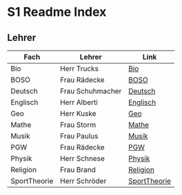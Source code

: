 # S1 Readme Index

## Lehrer

| Fach | Lehrer | Link |
| --- | --- | --- |
| Bio | Herr Trucks | [Bio](Bio/README.md) |
| BOSO | Frau Rädecke | [BOSO](Boso/README.md) |
| Deutsch | Frau Schuhmacher | [Deutsch](Deutsch/README.md) |
| Englisch | Herr Alberti | [Englisch](Englisch/README.md) |
| Geo | Herr Kuske | [Geo](Geo/README.md) |
| Mathe | Frau Storm | [Mathe](Mathe/README.md) |
| Musik | Frau Paulus | [Musik](Musik/README.md) |
| PGW | Frau Rädecke | [PGW](PGW/README.md) |
| Physik | Herr Schnese | [Physik](Physik/README.md) |
| Religion | Frau Brand | [Religion](Religion/README.md) |
| SportTheorie | Herr Schröder | [SportTheorie](SportTheorie/README.md) |

